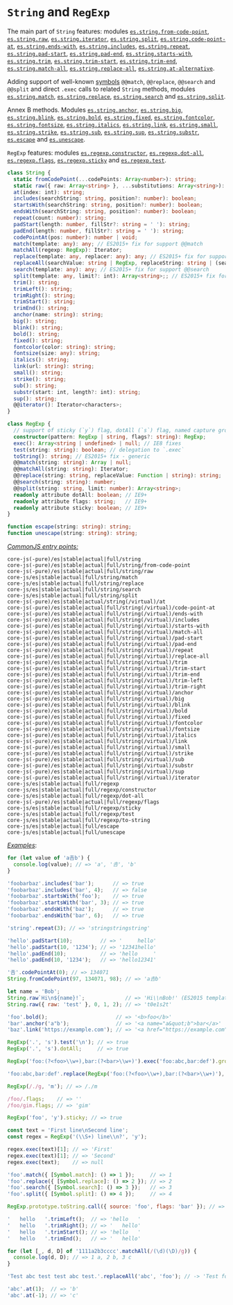 # `String` and `RegExp`
The main part of `String` features: modules [`es.string.from-code-point`](/packages/core-js/modules/es.string.from-code-point.js), [`es.string.raw`](/packages/core-js/modules/es.string.raw.js), [`es.string.iterator`](/packages/core-js/modules/es.string.iterator.js), [`es.string.split`](/packages/core-js/modules/es.string.split.js), [`es.string.code-point-at`](/packages/core-js/modules/es.string.code-point-at.js), [`es.string.ends-with`](/packages/core-js/modules/es.string.ends-with.js), [`es.string.includes`](/packages/core-js/modules/es.string.includes.js), [`es.string.repeat`](/packages/core-js/modules/es.string.repeat.js), [`es.string.pad-start`](/packages/core-js/modules/es.string.pad-start.js), [`es.string.pad-end`](/packages/core-js/modules/es.string.pad-end.js), [`es.string.starts-with`](/packages/core-js/modules/es.string.starts-with.js), [`es.string.trim`](/packages/core-js/modules/es.string.trim.js), [`es.string.trim-start`](/packages/core-js/modules/es.string.trim-start.js), [`es.string.trim-end`](/packages/core-js/modules/es.string.trim-end.js), [`es.string.match-all`](/packages/core-js/modules/es.string.match-all.js), [`es.string.replace-all`](/packages/core-js/modules/es.string.replace-all.js), [`es.string.at-alternative`](/packages/core-js/modules/es.string.at-alternative.js).

Adding support of well-known [symbols](./Symbol.md) `@@match`, `@@replace`, `@@search` and `@@split` and direct `.exec` calls to related `String` methods, modules [`es.string.match`](/packages/core-js/modules/es.string.match.js), [`es.string.replace`](/packages/core-js/modules/es.string.replace.js), [`es.string.search`](/packages/core-js/modules/es.string.search.js) and [`es.string.split`](/packages/core-js/modules/es.string.split.js).

Annex B methods. Modules [`es.string.anchor`](/packages/core-js/modules/es.string.anchor.js), [`es.string.big`](/packages/core-js/modules/es.string.big.js), [`es.string.blink`](/packages/core-js/modules/es.string.blink.js), [`es.string.bold`](/packages/core-js/modules/es.string.bold.js), [`es.string.fixed`](/packages/core-js/modules/es.string.fixed.js), [`es.string.fontcolor`](/packages/core-js/modules/es.string.fontcolor.js), [`es.string.fontsize`](/packages/core-js/modules/es.string.fontsize.js), [`es.string.italics`](/packages/core-js/modules/es.string.italics.js), [`es.string.link`](/packages/core-js/modules/es.string.link.js), [`es.string.small`](/packages/core-js/modules/es.string.small.js), [`es.string.strike`](/packages/core-js/modules/es.string.strike.js), [`es.string.sub`](/packages/core-js/modules/es.string.sub.js), [`es.string.sup`](/packages/core-js/modules/es.string.sup.js), [`es.string.substr`](/packages/core-js/modules/es.string.substr.js), [`es.escape`](/packages/core-js/modules/es.escape.js) and [`es.unescape`](/packages/core-js/modules/es.unescape.js).

`RegExp` features: modules [`es.regexp.constructor`](/packages/core-js/modules/es.regexp.constructor.js), [`es.regexp.dot-all`](/packages/core-js/modules/es.regexp.dot-all.js), [`es.regexp.flags`](/packages/core-js/modules/es.regexp.flags.js), [`es.regexp.sticky`](/packages/core-js/modules/es.regexp.sticky.js) and [`es.regexp.test`](/packages/core-js/modules/es.regexp.test.js).
```ts
class String {
  static fromCodePoint(...codePoints: Array<number>): string;
  static raw({ raw: Array<string> }, ...substitutions: Array<string>): string;
  at(index: int): string;
  includes(searchString: string, position?: number): boolean;
  startsWith(searchString: string, position?: number): boolean;
  endsWith(searchString: string, position?: number): boolean;
  repeat(count: number): string;
  padStart(length: number, fillStr?: string = ' '): string;
  padEnd(length: number, fillStr?: string = ' '): string;
  codePointAt(pos: number): number | void;
  match(template: any): any; // ES2015+ fix for support @@match
  matchAll(regexp: RegExp): Iterator;
  replace(template: any, replacer: any): any; // ES2015+ fix for support @@replace
  replaceAll(searchValue: string | RegExp, replaceString: string | (searchValue, index, this) => string): string;
  search(template: any): any; // ES2015+ fix for support @@search
  split(template: any, limit?: int): Array<string>;; // ES2015+ fix for support @@split, some fixes for old engines
  trim(): string;
  trimLeft(): string;
  trimRight(): string;
  trimStart(): string;
  trimEnd(): string;
  anchor(name: string): string;
  big(): string;
  blink(): string;
  bold(): string;
  fixed(): string;
  fontcolor(color: string): string;
  fontsize(size: any): string;
  italics(): string;
  link(url: string): string;
  small(): string;
  strike(): string;
  sub(): string;
  substr(start: int, length?: int): string;
  sup(): string;
  @@iterator(): Iterator<characters>;
}

class RegExp {
  // support of sticky (`y`) flag, dotAll (`s`) flag, named capture groups, can alter flags
  constructor(pattern: RegExp | string, flags?: string): RegExp;
  exec(): Array<string | undefined> | null; // IE8 fixes
  test(string: string): boolean; // delegation to `.exec`
  toString(): string; // ES2015+ fix - generic
  @@match(string: string): Array | null;
  @@matchAll(string: string): Iterator;
  @@replace(string: string, replaceValue: Function | string): string;
  @@search(string: string): number;
  @@split(string: string, limit: number): Array<string>;
  readonly attribute dotAll: boolean; // IE9+
  readonly attribute flags: string;   // IE9+
  readonly attribute sticky: boolean; // IE9+
}

function escape(string: string): string;
function unescape(string: string): string;
```
[*CommonJS entry points:*](/docs/Usage.md#commonjs-api)
```
core-js(-pure)/es|stable|actual|full/string
core-js(-pure)/es|stable|actual|full/string/from-code-point
core-js(-pure)/es|stable|actual|full/string/raw
core-js/es|stable|actual|full/string/match
core-js/es|stable|actual|full/string/replace
core-js/es|stable|actual|full/string/search
core-js/es|stable|actual|full/string/split
core-js(-pure)/es|stable|actual/string(/virtual)/at
core-js(-pure)/es|stable|actual|full/string(/virtual)/code-point-at
core-js(-pure)/es|stable|actual|full/string(/virtual)/ends-with
core-js(-pure)/es|stable|actual|full/string(/virtual)/includes
core-js(-pure)/es|stable|actual|full/string(/virtual)/starts-with
core-js(-pure)/es|stable|actual|full/string(/virtual)/match-all
core-js(-pure)/es|stable|actual|full/string(/virtual)/pad-start
core-js(-pure)/es|stable|actual|full/string(/virtual)/pad-end
core-js(-pure)/es|stable|actual|full/string(/virtual)/repeat
core-js(-pure)/es|stable|actual|full/string(/virtual)/replace-all
core-js(-pure)/es|stable|actual|full/string(/virtual)/trim
core-js(-pure)/es|stable|actual|full/string(/virtual)/trim-start
core-js(-pure)/es|stable|actual|full/string(/virtual)/trim-end
core-js(-pure)/es|stable|actual|full/string(/virtual)/trim-left
core-js(-pure)/es|stable|actual|full/string(/virtual)/trim-right
core-js(-pure)/es|stable|actual|full/string(/virtual)/anchor
core-js(-pure)/es|stable|actual|full/string(/virtual)/big
core-js(-pure)/es|stable|actual|full/string(/virtual)/blink
core-js(-pure)/es|stable|actual|full/string(/virtual)/bold
core-js(-pure)/es|stable|actual|full/string(/virtual)/fixed
core-js(-pure)/es|stable|actual|full/string(/virtual)/fontcolor
core-js(-pure)/es|stable|actual|full/string(/virtual)/fontsize
core-js(-pure)/es|stable|actual|full/string(/virtual)/italics
core-js(-pure)/es|stable|actual|full/string(/virtual)/link
core-js(-pure)/es|stable|actual|full/string(/virtual)/small
core-js(-pure)/es|stable|actual|full/string(/virtual)/strike
core-js(-pure)/es|stable|actual|full/string(/virtual)/sub
core-js(-pure)/es|stable|actual|full/string(/virtual)/substr
core-js(-pure)/es|stable|actual|full/string(/virtual)/sup
core-js(-pure)/es|stable|actual|full/string(/virtual)/iterator
core-js/es|stable|actual|full/regexp
core-js/es|stable|actual|full/regexp/constructor
core-js/es|stable|actual|full/regexp/dot-all
core-js(-pure)/es|stable|actual|full/regexp/flags
core-js/es|stable|actual|full/regexp/sticky
core-js/es|stable|actual|full/regexp/test
core-js/es|stable|actual|full/regexp/to-string
core-js/es|stable|actual|full/escape
core-js/es|stable|actual|full/unescape
```
[*Examples*](https://is.gd/Q8eRhG):
```js
for (let value of 'a𠮷b') {
  console.log(value); // => 'a', '𠮷', 'b'
}

'foobarbaz'.includes('bar');      // => true
'foobarbaz'.includes('bar', 4);   // => false
'foobarbaz'.startsWith('foo');    // => true
'foobarbaz'.startsWith('bar', 3); // => true
'foobarbaz'.endsWith('baz');      // => true
'foobarbaz'.endsWith('bar', 6);   // => true

'string'.repeat(3); // => 'stringstringstring'

'hello'.padStart(10);         // => '     hello'
'hello'.padStart(10, '1234'); // => '12341hello'
'hello'.padEnd(10);           // => 'hello     '
'hello'.padEnd(10, '1234');   // => 'hello12341'

'𠮷'.codePointAt(0); // => 134071
String.fromCodePoint(97, 134071, 98); // => 'a𠮷b'

let name = 'Bob';
String.raw`Hi\n${name}!`;             // => 'Hi\\nBob!' (ES2015 template string syntax)
String.raw({ raw: 'test' }, 0, 1, 2); // => 't0e1s2t'

'foo'.bold();                      // => '<b>foo</b>'
'bar'.anchor('a"b');               // => '<a name="a&quot;b">bar</a>'
'baz'.link('https://example.com'); // => '<a href="https://example.com">baz</a>'

RegExp('.', 's').test('\n'); // => true
RegExp('.', 's').dotAll;     // => true

RegExp('foo:(?<foo>\\w+),bar:(?<bar>\\w+)').exec('foo:abc,bar:def').groups.bar; // => 'def'

'foo:abc,bar:def'.replace(RegExp('foo:(?<foo>\\w+),bar:(?<bar>\\w+)'), '$<bar>,$<foo>'); // => 'def,abc'

RegExp(/./g, 'm'); // => /./m

/foo/.flags;    // => ''
/foo/gim.flags; // => 'gim'

RegExp('foo', 'y').sticky; // => true

const text = 'First line\nSecond line';
const regex = RegExp('(\\S+) line\\n?', 'y');

regex.exec(text)[1]; // => 'First'
regex.exec(text)[1]; // => 'Second'
regex.exec(text);    // => null

'foo'.match({ [Symbol.match]: () => 1 });     // => 1
'foo'.replace({ [Symbol.replace]: () => 2 }); // => 2
'foo'.search({ [Symbol.search]: () => 3 });   // => 3
'foo'.split({ [Symbol.split]: () => 4 });     // => 4

RegExp.prototype.toString.call({ source: 'foo', flags: 'bar' }); // => '/foo/bar'

'   hello   '.trimLeft();  // => 'hello   '
'   hello   '.trimRight(); // => '   hello'
'   hello   '.trimStart(); // => 'hello   '
'   hello   '.trimEnd();   // => '   hello'

for (let [_, d, D] of '1111a2b3cccc'.matchAll(/(\d)(\D)/g)) {
  console.log(d, D); // => 1 a, 2 b, 3 c
}

'Test abc test test abc test.'.replaceAll('abc', 'foo'); // -> 'Test foo test test foo test.'

'abc'.at(1);  // => 'b'
'abc'.at(-1); // => 'c'
```
